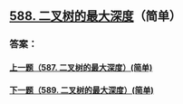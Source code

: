 ## [588. 二叉树的最大深度](https://leetcode-cn.com/problems/merge-two-sorted-lists/)（简单）





### 答案：



#### [上一题（587. 二叉树的最大深度）(简单)](https://github.com/sdwwld/leetCode/blob/master/src/main/java/com/wld/java/leetcode/leetCode0587.md)

#### [下一题（589. 二叉树的最大深度）(简单)](https://github.com/sdwwld/leetCode/blob/master/src/main/java/com/wld/java/leetcode/leetCode0589.md)